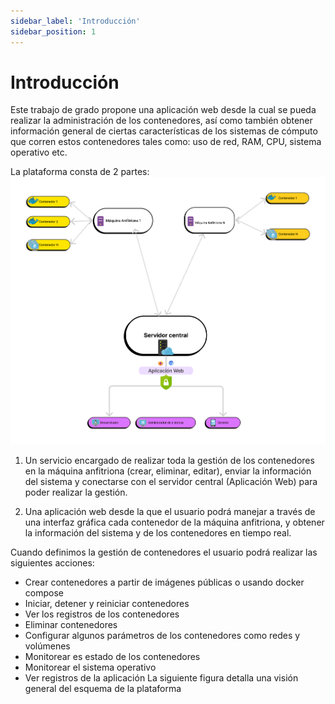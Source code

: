 ```yaml
---
sidebar_label: 'Introducción'
sidebar_position: 1
---
```

# Introducción 

Este trabajo de grado propone una aplicación web
desde la cual se pueda realizar la administración de los contenedores, así como también obtener información
general de ciertas características de los sistemas de cómputo que corren estos contenedores tales como: uso de
red, RAM, CPU, sistema operativo etc.

La plataforma consta de 2 partes:
![Example banner](./img/arch_simple.png)
1. Un servicio encargado de realizar toda la gestión de los contenedores en la máquina anfitriona (crear,
eliminar, editar), enviar la información del sistema y conectarse con el servidor central (Aplicación Web)
para poder realizar la gestión.

2. Una aplicación web desde la que el usuario podrá manejar a través de una interfaz gráfica cada
contenedor de la máquina anfitriona, y obtener la información del sistema y de los contenedores en
tiempo real.

Cuando definimos la gestión de contenedores el usuario podrá realizar las siguientes acciones:

- Crear contenedores a partir de imágenes públicas o usando docker compose
- Iniciar, detener y reiniciar contenedores
- Ver los registros de los contenedores
- Eliminar contenedores
- Configurar algunos parámetros de los contenedores como redes y volúmenes
- Monitorear es estado de los contenedores
- Monitorear el sistema operativo
- Ver registros de la aplicación
La siguiente figura detalla una visión general del esquema de la plataforma
